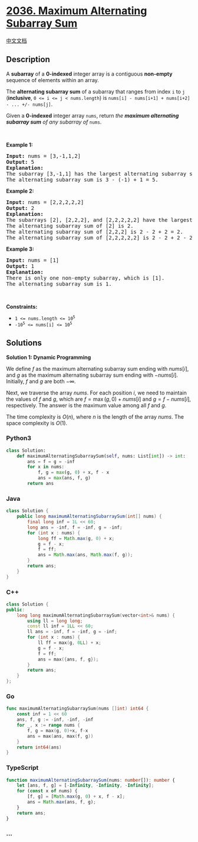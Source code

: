 # [2036. Maximum Alternating Subarray Sum](https://leetcode.com/problems/maximum-alternating-subarray-sum)

[中文文档](/solution/2000-2099/2036.Maximum%20Alternating%20Subarray%20Sum/README.md)

## Description

<p>A <strong>subarray</strong> of a <strong>0-indexed</strong> integer array is a contiguous <strong>non-empty</strong> sequence of elements within an array.</p>

<p>The <strong>alternating subarray sum</strong> of a subarray that ranges from index <code>i</code> to <code>j</code> (<strong>inclusive</strong>, <code>0 &lt;= i &lt;= j &lt; nums.length</code>) is <code>nums[i] - nums[i+1] + nums[i+2] - ... +/- nums[j]</code>.</p>

<p>Given a <strong>0-indexed</strong> integer array <code>nums</code>, return <em>the <strong>maximum alternating subarray sum</strong> of any subarray of </em><code>nums</code>.</p>

<p>&nbsp;</p>
<p><strong class="example">Example 1:</strong></p>

<pre>
<strong>Input:</strong> nums = [3,-1,1,2]
<strong>Output:</strong> 5
<strong>Explanation:</strong>
The subarray [3,-1,1] has the largest alternating subarray sum.
The alternating subarray sum is 3 - (-1) + 1 = 5.
</pre>

<p><strong class="example">Example 2:</strong></p>

<pre>
<strong>Input:</strong> nums = [2,2,2,2,2]
<strong>Output:</strong> 2
<strong>Explanation:</strong>
The subarrays [2], [2,2,2], and [2,2,2,2,2] have the largest alternating subarray sum.
The alternating subarray sum of [2] is 2.
The alternating subarray sum of [2,2,2] is 2 - 2 + 2 = 2.
The alternating subarray sum of [2,2,2,2,2] is 2 - 2 + 2 - 2 + 2 = 2.
</pre>

<p><strong class="example">Example 3:</strong></p>

<pre>
<strong>Input:</strong> nums = [1]
<strong>Output:</strong> 1
<strong>Explanation:</strong>
There is only one non-empty subarray, which is [1].
The alternating subarray sum is 1.
</pre>

<p>&nbsp;</p>
<p><strong>Constraints:</strong></p>

<ul>
	<li><code>1 &lt;= nums.length &lt;= 10<sup>5</sup></code></li>
	<li><code>-10<sup>5</sup> &lt;= nums[i] &lt;= 10<sup>5</sup></code></li>
</ul>

## Solutions

**Solution 1: Dynamic Programming**

We define $f$ as the maximum alternating subarray sum ending with $nums[i]$, and $g$ as the maximum alternating subarray sum ending with $-nums[i]$. Initially, $f$ and $g$ are both $-\infty$.

Next, we traverse the array $nums$. For each position $i$, we need to maintain the values of $f$ and $g$, which are $f = \max(g, 0) + nums[i]$ and $g = f - nums[i]$, respectively. The answer is the maximum value among all $f$ and $g$.

The time complexity is $O(n)$, where $n$ is the length of the array $nums$. The space complexity is $O(1)$.

<!-- tabs:start -->

### **Python3**

```python
class Solution:
    def maximumAlternatingSubarraySum(self, nums: List[int]) -> int:
        ans = f = g = -inf
        for x in nums:
            f, g = max(g, 0) + x, f - x
            ans = max(ans, f, g)
        return ans
```

### **Java**

```java
class Solution {
    public long maximumAlternatingSubarraySum(int[] nums) {
        final long inf = 1L << 60;
        long ans = -inf, f = -inf, g = -inf;
        for (int x : nums) {
            long ff = Math.max(g, 0) + x;
            g = f - x;
            f = ff;
            ans = Math.max(ans, Math.max(f, g));
        }
        return ans;
    }
}
```

### **C++**

```cpp
class Solution {
public:
    long long maximumAlternatingSubarraySum(vector<int>& nums) {
        using ll = long long;
        const ll inf = 1LL << 60;
        ll ans = -inf, f = -inf, g = -inf;
        for (int x : nums) {
            ll ff = max(g, 0LL) + x;
            g = f - x;
            f = ff;
            ans = max({ans, f, g});
        }
        return ans;
    }
};
```

### **Go**

```go
func maximumAlternatingSubarraySum(nums []int) int64 {
	const inf = 1 << 60
	ans, f, g := -inf, -inf, -inf
	for _, x := range nums {
		f, g = max(g, 0)+x, f-x
		ans = max(ans, max(f, g))
	}
	return int64(ans)
}
```

### **TypeScript**

```ts
function maximumAlternatingSubarraySum(nums: number[]): number {
    let [ans, f, g] = [-Infinity, -Infinity, -Infinity];
    for (const x of nums) {
        [f, g] = [Math.max(g, 0) + x, f - x];
        ans = Math.max(ans, f, g);
    }
    return ans;
}
```

### **...**

```

```

<!-- tabs:end -->
